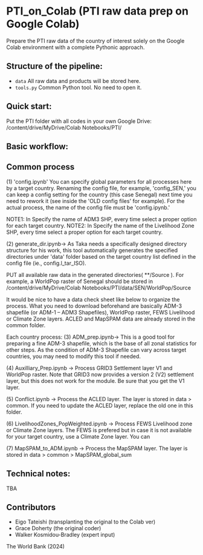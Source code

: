 # PTI_on_Colab (PTI raw data prep on Google Colab)
Prepare the PTI raw data of the country of interest solely on the Google Colab environment with a complete Pythonic approach.


## Structure of the pipeline:


- `data` All raw data and products will be stored here.
- `tools.py` Common Python tool. No need to open it.


## Quick start:
Put the PTI folder with all codes in your own Google Drive:
/content/drive/MyDrive/Colab Notebooks/PTI/


## Basic workflow:

## Common process
(1) 'config.ipynb' You can specify global parameters for all processes here by a target country. Renaming the config file, for example, 'config_SEN,' you can keep a config setting for the country (this case Senegal) next time you need to rework it (see inside the 'OLD config files' for example). For the actual process, the name of the config file must be 'config.ipynb.'

NOTE1: In Specify the name of ADM3 SHP, every time select a proper option for each target country.
NOTE2: In Specify the name of the Livelihood Zone SHP, every time select a proper option for each target country. 

(2) generate_dir.ipynb-> As Taka needs a specifically designed directory structure for his work, this tool automatically generates the specified directories under 'data' folder based on the target country list defined in the config file (ie., config.l_tar_ISO). 

PUT all available raw data in the generated directories( **/Source ). For example, a WorldPop raster of Senegal should be stored in
/content/drive/MyDrive/Colab Notebooks/PTI/data/SEN/WorldPop/Source

It would be nice to have a data check sheet like below to organize the process.
What you need to download beforehand are basically ADM-3 shapefile (or ADM-1 – ADM3 Shapefiles), WorldPop raster, FEWS Livelihood or Climate Zone layers. ACLED and MapSPAM data are already stored in the common folder.

Each country process:
(3) ADM_prep.ipynb-> This is a good tool for preparing a fine ADM-3 shapefile, which is the base of all zonal statistics for other steps. As the condition of ADM-3 Shapefile can vary across target countries, you may need to modify this tool if needed.

(4) Auxilliary_Prep.ipynb -> Process GRID3 Settlement layer V1 and WorldPop raster. Note that GRID3 now provides a version 2 (V2) settlement layer, but this does not work for the module. Be sure that you get the V1 layer.

(5) Conflict.ipynb -> Process the ACLED layer. The layer is stored in data > common. If you need to update the ACLED layer, replace the old one in this folder.

(6) LivelihoodZones_PopWeighted.ipynb -> Process FEWS Livelihood zone or Climate Zone layers. The FEWS is prefered but in case it is not available for your target country, use a Climate Zone layer. You can 

(7) MapSPAM_to_ADM.ipynb -> Process the MapSPAM layer. The layer is stored in data > common > MapSPAM_global_sum


## Technical notes:
TBA

## Contributors
- Eigo Tateishi (transplanting the original to the Colab ver)
- Grace Doherty (the original coder)
- Walker Kosmidou-Bradley (expert input)

The World Bank (2024)
